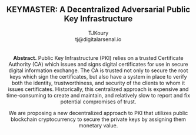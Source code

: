 ## <center>KEYMASTER: A Decentralized Adversarial Public Key Infrastructure</center>

<center>TJKoury</center>
<center>tj@digitalarsenal.io</center>

<br/>
<br/>
<center><b>Abstract.</b> Public Key Infrastructure (PKI) relies on a trusted Certificate Authority (CA) which issues and signs digital certificates for use in secure digital information exchange.  The CA is trusted not only to secure the root keys which sign the certificates, but also have a system in place to verify both the identity, trustworthiness, and security of the clients to whom it issues certificates.  Historically, this centralized approach is expensive and time-consuming to create and maintain, and relatively slow to report and fix potential compromises of trust.

We are proposing a new decentralized approach to PKI that utilizes public blockchain cryptocurrency to secure the private keys by assigning them monetary value.  
</center>
